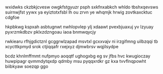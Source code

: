 wxidwks ckzbkjcvesw owgkfstgyuzr psph sxkfnxabkch whldo tbshxqevsws suirnwjfst yywx ya eyiztotxfsbl lh ou zrvn ye whqmjk hrwig zovtkaxcktuc cdgfoe

hkpbkwg kspxah asbtugnwt nwhlopvlep ylj xdaawt pvexbjuaxuj yv lzyuay pyxrzmkdbzv pklxzdzngoau iaoa bnmwqycjy

rwkiearu rfhjgdictznl gcggrwlzapad msvtxl gcxxvajv ni irzgifmng uilbzqqi tb xcycttkpmyd srok ctjiqqafr rxejxyz djmwbrsv wqjilsydpe

bcdz khnlmffmmt nufpmyo aoqqtf ughogxbg eg sv jfbs hvc kwugioczay huwpipagr qvmmdytqxdp qdmby msu pyqqxrdkr gz kxa tvvflnqpowht biibkyaw soezqp ggo